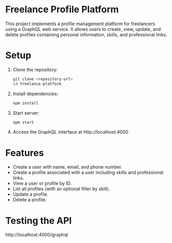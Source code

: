 # **Freelance Profile Platform**
This project implements a profile management platform for freelancers using a GraphQL web service. It allows users to create, view, update, and delete profiles containing personal information, skills, and professional links.

# **Setup**

1. Clone the repository:
   ```bash
   git clone <repository-url>
   cd freelance-platform
   
3. Install dependencies:
   ```bash
   npm install
5. Start server:
   ```bash
   npm start
7. Access the GraphQL interface at http://localhost:4000

# **Features**
- Create a user with name, email, and phone number.
- Create a profile associated with a user including skills and professional links.
- View a user or profile by ID.
- List all profiles (with an optional filter by skill).
- Update a profile.
- Delete a profile.

# **Testing the API**
http://localhost:4000/graphql



